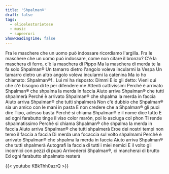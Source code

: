 ```yaml
---
title: 'Shpalman®'
draft: false
tags:
  - elioelestorietese
  - music
  - supeerori
ShowReadingTime: false
---
```


Fra le maschere che un uomo può indossare ricordiamo l'argilla.
Fra le maschere che un uomo può indossare, come non citare il bronzo?
C'è la maschera di ferro, c'è la maschera di Pippo
Ma la maschera di merda te la fa solo Shpalman®
Un tamarro dietro l'angolo voleva incularmi la Vespa
Un tamarro dietro un altro angolo voleva incularmi la catenina
Ma io ho chiamato: Shpalman®! . Lui mi ha risposto: Dimmi
E io gli detto: Vieni qui che c'è bisogno di te per difendere me
Attenti cattivissimi
Perché è arrivato Shpalman® che shpalma la merda in faccia
Aiuto arriva Shpalman® che tutti shpalmerà
Perché è arrivato Shpalman® che shpalma la merda in faccia
Aiuto arriva Shpalman® che tutti shpalmerà
Non c'è dubbio che Shpalman® sia un amico con le mani in pasta
E non credere che a Shpalman® gli puoi dire Tipo, adesso basta
Perché si chiama Shpalman® e il nome dice tutto
E ad ogni farabutto tinge il viso color maròn, poi lo asciuga col phon
Ti rende shpalmatissimo
Perché si chiama Shpalman® che shpalma la merda in faccia
Aiuto arriva Shpalman® che tutti shpalmerà
Eroe dei nostri tempi non temo il faccia a faccia
Di merda una focaccia sul volto shpalmami
Perché è arrivato Shpalman® che shpalma la merda in faccia
Aiuto arriva Shpalman® che tutti shpalmerà
Autografi la faccia di tutti i miei nemici
E il volto gli incornici con pezzi di pupù
Arrivederci Shpalman®, ci mancherai di brutto
Ed ogni farabutto shpalmato resterà

{{< youtube KBkThh0azrQ >}}

